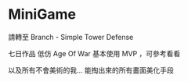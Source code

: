 # MiniGame

請轉至
 Branch - Simple Tower Defense
 
七日作品
低仿 Age Of War
基本使用 MVP ，可參考看看

以及所有不會美術的我...
能掏出來的所有畫面美化手段
